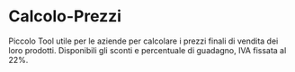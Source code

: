 # Calcolo-Prezzi
Piccolo Tool utile per le aziende per calcolare i prezzi finali di vendita dei loro prodotti. Disponibili gli sconti e percentuale di guadagno, IVA fissata al 22%.
